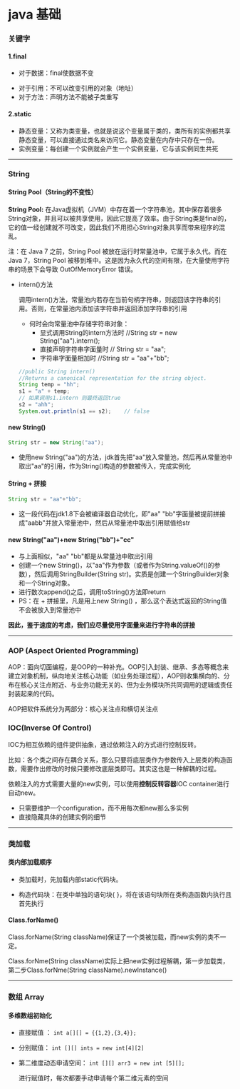 # java 基础

### 关键字

#### 1.final
- 对于数据：final使数据不变

* 对于引用：不可以改变引用的对象（地址）
* 对于方法：声明方法不能被子类重写

#### 2.static

* 静态变量：又称为类变量，也就是说这个变量属于类的，类所有的实例都共享静态变量，可以直接通过类名来访问它。静态变量在内存中只存在一份。
* 实例变量：每创建一个实例就会产生一个实例变量，它与该实例同生共死

------

###  String 

#### String Pool（String的不变性）

 **String Pool:** 在Java虚拟机（JVM）中存在着一个字符串池，其中保存着很多String对象，并且可以被共享使用，因此它提高了效率。由于String类是final的，它的值一经创建就不可改变，因此我们不用担心String对象共享而带来程序的混乱。

注：在 Java 7 之前，String Pool 被放在运行时常量池中，它属于永久代。而在 Java 7，String Pool 被移到堆中。这是因为永久代的空间有限，在大量使用字符串的场景下会导致 OutOfMemoryError 错误。

- intern()方法

  调用intern()方法，常量池内若存在当前句柄字符串，则返回该字符串的引用。否则，在常量池内添加该字符串并返回添加字符串的引用

  - 何时会向常量池中存储字符串对象：
    - 显式调用String的intern方法时 //String str = new String("aa").intern();
    - 直接声明字符串字面量时 // String str = "aa";
    - 字符串字面量相加时 //String str = "aa"+"bb";

  ```java
  //public String intern() 
  //Returns a canonical representation for the string object.
  String temp = "hh";
  s1 = "a" + temp;
  // 如果调用s1.intern 则最终返回true
  s2 = "ahh";
  System.out.println(s1 == s2);    // false
  ```


#### new String()

```java
String str = new String("aa");
```

- 使用new String("aa")的方法，jdk首先把"aa"放入常量池，然后再从常量池中取出"aa"的引用，作为String()构造的参数被传入，完成实例化

#### String + 拼接

```java
String str = "aa"+"bb"; 
```

- 这一段代码在jdk1.8下会被编译器自动优化，即"aa" "bb"字面量被提前拼接成"aabb"并放入常量池中，然后从常量池中取出引用赋值给str

#### new String("aa")+new String("bb")+"cc"

- 与上面相似，"aa" "bb"都是从常量池中取出引用
- 创建一个new String()，以"aa"作为参数（或者作为String.valueOf()的参数），然后调用StringBuilder(String str)。实质是创建一个StringBuilder对象和一个String对象。
- 进行数次append()之后，调用toString()方法即return
- PS：在 + 拼接里，凡是用上new String() ，那么这个表达式返回的String值不会被放入到常量池中

**因此，鉴于速度的考虑，我们应尽量使用字面量来进行字符串的拼接**

------

### AOP (Aspect Oriented Programming)

AOP：面向切面编程，是OOP的一种补充。OOP引入封装、继承、多态等概念来建立对象机制，纵向地关注核心功能（如业务处理过程），AOP则收集横向的、分布在核心关注点附近、与业务功能无关的、但为业务模块所共同调用的逻辑或责任封装起来的代码。

AOP把软件系统分为两部分：核心关注点和横切关注点

### IOC(Inverse Of Control)

IOC为相互依赖的组件提供抽象，通过依赖注入的方式进行控制反转。

比如：各个类之间存在耦合关系，那么只要将底层类作为参数传入上层类的构造函数，需要作出修改的时候只要修改底层类即可。其实这也是一种解耦的过程。

依赖注入的方式需要大量的new实例，可以使用**控制反转容器**IOC container进行自动new。

- 只需要维护一个configuration，而不用每次都new那么多实例
- 直接隐藏具体的创建实例的细节

------



### 类加载

#### 类内部加载顺序

- 类加载时，先加载内部static代码块。

- 构造代码块：在类中单独的语句块{ }，将在该语句块所在类构造函数内执行且首先执行

#### Class.forName()

Class.forName(String className)保证了一个类被加载，而new实例的类不一定。

Class.forNme(String className)实际上把new实例过程解耦，第一步加载类，第二步Class.forNme(String className).newInstance()



------

### 数组 Array

#### 多维数组初始化

- 直接赋值 ： `int a[][] = {{1,2},{3,4}};`

- 分别赋值：  `int [][] ints = new int[4][2]` 

- 第二维度动态申请空间： `int [][] arr3 = new int [5][];`

  进行赋值时，每次都要手动申请每个第二维元素的空间